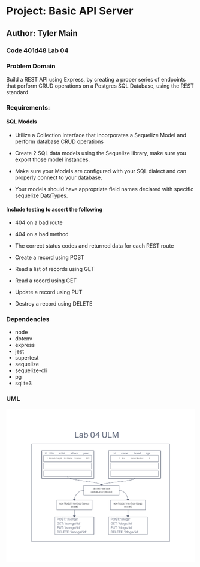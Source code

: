 # Project: Basic API Server

## Author: Tyler Main

### Code 401d48 Lab 04

### Problem Domain

Build a REST API using Express, by creating a proper series of endpoints that perform CRUD operations on a Postgres SQL Database, using the REST standard

### Requirements:

#### SQL Models

- Utilize a Collection Interface that incorporates a Sequelize Model and perform database CRUD operations

- Create 2 SQL data models using the Sequelize library, make sure you export those model instances.

- Make sure your Models are configured with your SQL dialect and can properly connect to your database.

- Your models should have appropriate field names declared with specific sequelize DataTypes.

#### Include testing to assert the following

- 404 on a bad route

- 404 on a bad method

- The correct status codes and returned data for each REST route

- Create a record using POST

- Read a list of records using GET

- Read a record using GET

- Update a record using PUT

- Destroy a record using DELETE

### Dependencies

- node
- dotenv
- express
- jest
- supertest
- sequelize
- sequelize-cli
- pg
- sqlite3

### UML

![Lab 4 UML](./imgs/Lab04ULM.png)
